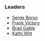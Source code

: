 ### Leaders
* [Serge Borso](mailto:serge.borse@owasp.org)
* [Frank Victory](mailto:frank.victory@owasp.org)
* [Brad Gable](mailto:brad.gable@owasp.org)
* [Kathi Witt](mailto:kathi.witt@owasp.org)
